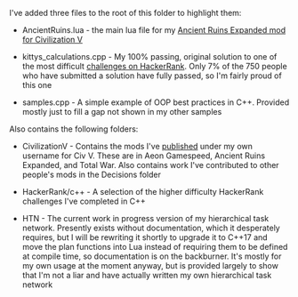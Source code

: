 I've added three files to the root of this folder to highlight them:

* AncientRuins.lua - the main lua file for my [Ancient Ruins Expanded mod for Civilization V](http://steamcommunity.com/sharedfiles/filedetails/?id=431922378
)

* kittys_calculations.cpp - My 100% passing, original solution to one of the most difficult [challenges on HackerRank](https://www.hackerrank.com/challenges/kittys-calculations-on-a-tree/problem
). Only 7% of the 750 people who have submitted a solution have fully passed, so I'm fairly proud of this one

* samples.cpp - A simple example of OOP best practices in C++. Provided mostly just to fill a gap not shown in my other samples


Also contains the following folders:

* CivilizationV - Contains the mods I've [published](http://steamcommunity.com/id/monju125/myworkshopfiles/?appid=8930) under my own username for Civ V. These are in Aeon Gamespeed, Ancient Ruins Expanded, and Total War. Also contains work I've contributed to other people's mods in the Decisions folder

* HackerRank/c++ - A selection of the higher difficulty HackerRank challenges I've completed in C++

* HTN - The current work in progress version of my hierarchical task network. Presently exists without documentation, which it desperately requires, but I will be rewriting it shortly to upgrade it to C++17 and move the plan functions into Lua instead of requiring them to be defined at compile time, so documentation is on the backburner. It's mostly for my own usage at the moment anyway, but is provided largely to show that I'm not a liar and have actually written my own hierarchical task network